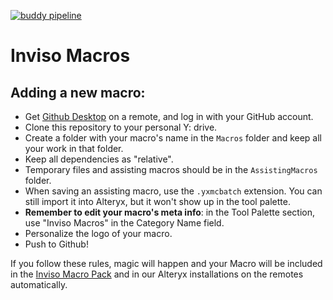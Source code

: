 [![buddy pipeline](https://app.buddy.works/inviso/invisomacros/pipelines/pipeline/54297/badge.svg?token=06d370addec6e25d2ac4af5cf8c7f09e94eb26616c6c9849329aad97340e5cf8 "buddy pipeline")](https://app.buddy.works/inviso/invisomacros/pipelines/pipeline/54297)

# Inviso Macros

## Adding a new macro: 

- Get [Github Desktop](https://desktop.github.com/) on a remote, and log in with your GitHub account. 
- Clone this repository to your personal Y: drive.
- Create a folder with your macro's name in the `Macros` folder and keep all your work in that folder. 
- Keep all dependencies as "relative".
- Temporary files and assisting macros should be in the `AssistingMacros` folder. 
- When saving an assisting macro, use the `.yxmcbatch` extension. You can still import it into Alteryx, but it won't show up in the tool palette.
- **Remember to edit your macro's meta info**: in the Tool Palette section, use "Inviso Macros" in the Category Name field.
- Personalize the logo of your macro.
- Push to Github! 

If you follow these rules, magic will happen and your Macro will be included in the [Inviso Macro Pack](http://inviso.dk/macros) and in our Alteryx installations on the remotes automatically. 

